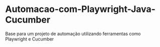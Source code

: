 # Automacao-com-Playwright-Java-Cucumber
Base para um projeto de automação utilizando ferramentas como Playwright e Cucumber
